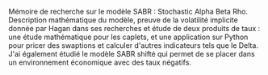 Mémoire de recherche sur le modèle SABR : Stochastic Alpha Beta Rho. Description mathématique du modèle, preuve de la volatilité implicite donnée par Hagan dans ses recherches et étude de deux produits de taux : une étude mathématique pour les caplets,
et une application sur Python pour pricer des swaptions et calculer d'autres indicateurs tels que le Delta. J'ai également étudié le modèle SABR shifté qui permet de se placer dans un environnement économique avec des taux négatifs.
